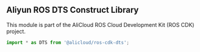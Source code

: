 ## Aliyun ROS DTS Construct Library

This module is part of the AliCloud ROS Cloud Development Kit (ROS CDK) project.

```ts
import * as DTS from '@alicloud/ros-cdk-dts';
```